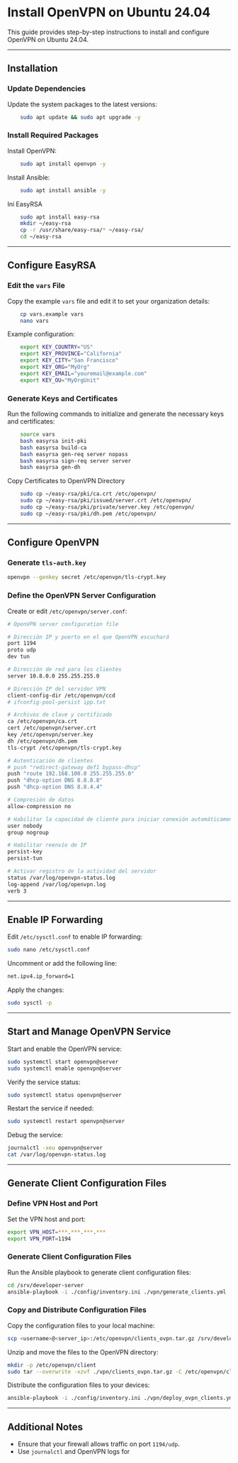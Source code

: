 # Install OpenVPN on Ubuntu 24.04

This guide provides step-by-step instructions to install and configure OpenVPN on Ubuntu 24.04.

---

## Installation

### Update Dependencies

Update the system packages to the latest versions:

```bash
    sudo apt update && sudo apt upgrade -y
```

### Install Required Packages

Install OpenVPN:

```bash
    sudo apt install openvpn -y
```

Install Ansible:

```bash
    sudo apt install ansible -y
```

Ini EasyRSA

```bash
    sudo apt install easy-rsa
    mkdir ~/easy-rsa
    cp -r /usr/share/easy-rsa/* ~/easy-rsa/
    cd ~/easy-rsa
```

---

## Configure EasyRSA

### Edit the `vars` File

Copy the example `vars` file and edit it to set your organization details:

```bash
    cp vars.example vars
    nano vars
```

Example configuration:

```bash
    export KEY_COUNTRY="US"
    export KEY_PROVINCE="California"
    export KEY_CITY="San Francisco"
    export KEY_ORG="MyOrg"
    export KEY_EMAIL="youremail@example.com"
    export KEY_OU="MyOrgUnit"
```

### Generate Keys and Certificates

Run the following commands to initialize and generate the necessary keys and certificates:

```bash
    source vars
    bash easyrsa init-pki
    bash easyrsa build-ca
    bash easyrsa gen-req server nopass
    bash easyrsa sign-req server server
    bash easyrsa gen-dh
```

Copy Certificates to OpenVPN Directory

``` bash
    sudo cp ~/easy-rsa/pki/ca.crt /etc/openvpn/
    sudo cp ~/easy-rsa/pki/issued/server.crt /etc/openvpn/
    sudo cp ~/easy-rsa/pki/private/server.key /etc/openvpn/
    sudo cp ~/easy-rsa/pki/dh.pem /etc/openvpn/
```

---

## Configure OpenVPN

### Generate `tls-auth.key`

```bash
openvpn --genkey secret /etc/openvpn/tls-crypt.key
```

### Define the OpenVPN Server Configuration

Create or edit `/etc/openvpn/server.conf`:

```bash
# OpenVPN server configuration file

# Dirección IP y puerto en el que OpenVPN escuchará
port 1194
proto udp
dev tun

# Dirección de red para los clientes
server 10.8.0.0 255.255.255.0

# Dirección IP del servidor VPN
client-config-dir /etc/openvpn/ccd
# ifconfig-pool-persist ipp.txt

# Archivos de clave y certificado
ca /etc/openvpn/ca.crt
cert /etc/openvpn/server.crt
key /etc/openvpn/server.key
dh /etc/openvpn/dh.pem
tls-crypt /etc/openvpn/tls-crypt.key

# Autenticación de clientes
# push "redirect-gateway def1 bypass-dhcp"
push "route 192.168.100.0 255.255.255.0"
push "dhcp-option DNS 8.8.8.8"
push "dhcp-option DNS 8.8.4.4"

# Compresión de datos
allow-compression no

# Habilitar la capacidad de cliente para iniciar conexión automáticamente
user nobody
group nogroup

# Habilitar reenvío de IP
persist-key
persist-tun

# Activar registro de la actividad del servidor
status /var/log/openvpn-status.log
log-append /var/log/openvpn.log
verb 3
```

---

## Enable IP Forwarding

Edit `/etc/sysctl.conf` to enable IP forwarding:

```bash
sudo nano /etc/sysctl.conf
```

Uncomment or add the following line:

```bash
net.ipv4.ip_forward=1
```

Apply the changes:

```bash
sudo sysctl -p
```

---

## Start and Manage OpenVPN Service

Start and enable the OpenVPN service:

```bash
sudo systemctl start openvpn@server
sudo systemctl enable openvpn@server
```

Verify the service status:

```bash
sudo systemctl status openvpn@server
```

Restart the service if needed:

```bash
sudo systemctl restart openvpn@server
```

Debug the service:

```bash
journalctl -xeu openvpn@server
cat /var/log/openvpn-status.log
```

---

## Generate Client Configuration Files

### Define VPN Host and Port

Set the VPN host and port:

```bash
export VPN_HOST=***.***.***.***
export VPN_PORT=1194
```

### Generate Client Configuration Files

Run the Ansible playbook to generate client configuration files:

```bash
cd /srv/developer-server
ansible-playbook -i ./config/inventory.ini ./vpn/generate_clients.yml
```

### Copy and Distribute Configuration Files

Copy the configuration files to your local machine:

```bash
scp <username>@<server_ip>:/etc/openvpn/clients_ovpn.tar.gz /srv/developer-server/vpn
```

Unzip and move the files to the OpenVPN directory:

```bash
mkdir -p /etc/openvpn/client
sudo tar --overwrite -xzvf ./vpn/clients_ovpn.tar.gz -C /etc/openvpn/client
```

Distribute the configuration files to your devices:

```bash
ansible-playbook -i ./config/inventory.ini ./vpn/deploy_ovpn_clients.yml --ask-become-pass
```

---

## Additional Notes

- Ensure that your firewall allows traffic on port `1194/udp`.
- Use `journalctl` and OpenVPN logs for